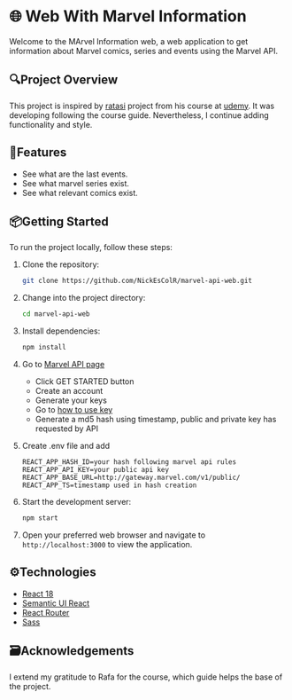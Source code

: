 # 🌐 Web With Marvel Information

Welcome to the MArvel Information web, a web application to get information about Marvel comics, series and events using the Marvel API.

## 🔍Project Overview

This project is inspired by [ratasi](https://github.com/ratasi) project from his course at [udemy](https://www.udemy.com/course/aprende-react-js-desde-cero-paso-a-paso). It was developing following the course guide. Nevertheless, I continue adding functionality and style.

## 💭Features

* See what are the last events.
* See what marvel series exist.
* See what relevant comics exist.

## 📦Getting Started

To run the project locally, follow these steps:

1. Clone the repository:

    ```bash
    git clone https://github.com/NickEsColR/marvel-api-web.git
    ```

2. Change into the project directory:

    ```bash
    cd marvel-api-web
    ```

3. Install dependencies:

    ```bash
    npm install
    ```

4. Go to [Marvel API page](https://developer.marvel.com)

   * Click GET STARTED button
   * Create an account
   * Generate your keys
   * Go to [how to use key](https://developer.marvel.com/documentation/authorization)
   * Generate a md5 hash using timestamp, public and private key has requested by API

5. Create .env file and add

    ```.env
    REACT_APP_HASH_ID=your hash following marvel api rules
    REACT_APP_API_KEY=your public api key
    REACT_APP_BASE_URL=http://gateway.marvel.com/v1/public/
    REACT_APP_TS=timestamp used in hash creation
    ```

6. Start the development server:

    ```bash
    npm start
    ```

7. Open your preferred web browser and navigate to `http://localhost:3000` to view the application.

## ⚙Technologies

* [React 18](https://reactjs.org/)
* [Semantic UI React](https://react.semantic-ui.com)
* [React Router](https://reactrouter.com/en/main)
* [Sass](https://sass-lang.com)

## 🗃Acknowledgements

I extend my gratitude to Rafa for the course, which guide helps the base of the project.

